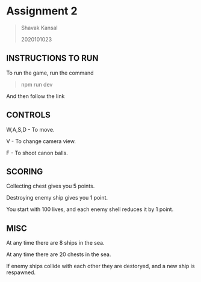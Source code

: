 # Assignment 2 
> Shavak Kansal 
>
> 2020101023
## INSTRUCTIONS TO RUN
To run the game, run the command 

> npm run dev

And then follow the link 

## CONTROLS 
W,A,S,D - To move.

V - To change camera view.

F - To shoot canon balls.

## SCORING
Collecting chest gives you 5 points. 

Destroying enemy ship gives you 1 point.

You start with 100 lives, and each enemy shell reduces it by 1 point.

## MISC 

At any time there are 8 ships in the sea.

At any time there are 20 chests in the sea.

If enemy ships collide with each other they are destoryed, and a new ship is respawned.
